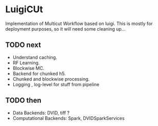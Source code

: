 # LuigiCUt

Implementation of Multicut Workflow based on luigi.
This is mostly for deployment purposes, so it will need some cleaning up...

## TODO next

* Understand caching.
* RF Learning.
* Blockwise MC.
* Backend for chunked h5.
* Chunked and blockwise processing.
* Logging , log-level for stuff from pipeline

## TODO then

* Data Backends: DVID, tiff ?
* Computational Backends: Spark, DVIDSparkServices
